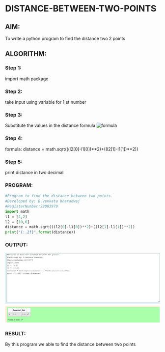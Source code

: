 # DISTANCE-BETWEEN-TWO-POINTS

## AIM:
To write a python program to find the distance two 2 points
## ALGORITHM:
### Step 1: 
import math package
### Step 2: 
take input using variable for 1 st number
### Step 3: 
Substitute the values in the distance formula  ![formula](/formula.jpg)
### Step 4: 
formula: distance = math.sqrt(((l2[0]-l1[0])**2)+((l2[1]-l1[1])**2))
### Step 5: 
print distance in two decimal
### PROGRAM:
```python
#Program to find the distance between two points.
#Developed by: B.venkata bharadwaj
#RegisterNumber:22003979
import math
l1 = [4,2]
l2 = [10,6]
distance = math.sqrt(((l2[0]-l1[0])**2)+((l2[1]-l1[1])**2))
print("{:.2f}".format(distance))
```


### OUTPUT:
![MODEL](/Screenshot%20(31).png)

### RESULT:
By this program we able to find the distance between two points
